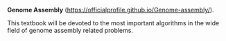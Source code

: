  **Genome Assembly** (https://officialprofile.github.io/Genome-assembly/). 
 
 This textbook will be devoted to the most important algorithms in the wide field of genome assembly related problems.

